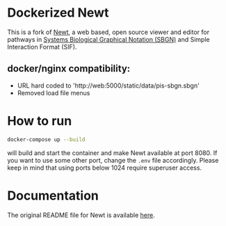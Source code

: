 # Dockerized Newt

This is a fork of [Newt](https://github.com/iVis-at-Bilkent/newt), a web based, open source viewer and editor for pathways in [Systems Biological Graphical Notation (SBGN)](https://sbgn.github.io/) and Simple Interaction Format (SIF).


## docker/nginx compatibility:
- URL hard coded to 'http://web:5000/static/data/pis-sbgn.sbgn'
- Removed load file menus


# How to run

```bash
docker-compose up --build
```
will build and start the container and make Newt available at port 8080. If you want to use some other port, change the `.env` file accordingly. Please keep in mind that using ports below 1024 require superuser access.


# Documentation

The original README file for Newt is available [here](https://github.com/iVis-at-Bilkent/newt/blob/master/README.md).
